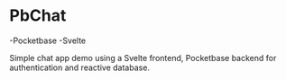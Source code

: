 # PbChat
-Pocketbase
-Svelte

Simple chat app demo using a Svelte frontend, Pocketbase backend for authentication and  reactive database.
